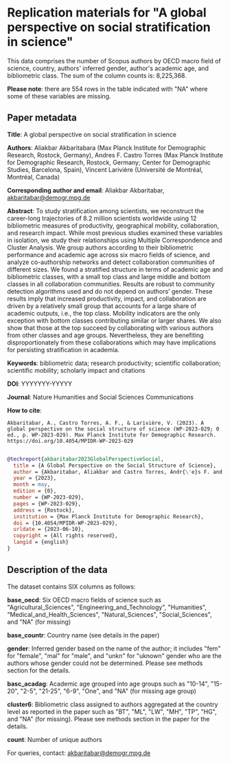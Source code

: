 # Replication materials for "A global perspective on social stratification in science"

This data comprises the number of Scopus authors by OECD macro field of science, country, authors' inferred gender, author's academic age, and bibliometric class. The sum of the column counts is: 8,225,368. 

**Please note**: there are 554 rows in the table indicated with "NA" where some of these variables are missing.

## Paper metadata
**Title**: A global perspective on social stratification in science

**Authors**: Aliakbar Akbaritabara (Max Planck Institute for Demographic Research, Rostock, Germany), Andres F. Castro Torres (Max Planck Institute for Demographic Research, Rostock, Germany; Center for Demographic Studies, Barcelona, Spain), Vincent Larivière (Université de Montréal, Montréal, Canada)

**Corresponding author and email**: Aliakbar Akbaritabar, akbaritabar@demogr.mpg.de

**Abstract**: 
To study stratification among scientists, we reconstruct the career-long trajectories of 8.2 million scientists worldwide using 12 bibliometric measures of productivity, geographical mobility, collaboration, and research impact. While most previous studies examined these variables in isolation, we study their relationships using Multiple Correspondence and Cluster Analysis. We group authors according to their bibliometric performance and academic age across six macro fields of science, and analyze co-authorship networks and detect collaboration communities of different sizes. We found a stratified structure in terms of academic age and bibliometric classes, with a small top class and large middle and bottom classes in all collaboration communities. Results are robust to community detection algorithms used and do not depend on authors’ gender. These results imply that increased productivity, impact, and collaboration are driven by a relatively small group that accounts for a large share of academic outputs, i.e., the top class. Mobility indicators are the only exception with bottom classes contributing similar or larger shares. We also show that those at the top succeed by collaborating with various authors from other classes and age groups. Nevertheless, they are benefiting disproportionately from these collaborations which may have implications for persisting stratification in academia.

**Keywords**:
bibliometric data; research productivity; scientific collaboration; scientific mobility; scholarly impact and citations

**DOI**: YYYYYYY-YYYYY

**Journal**: Nature Humanities and Social Sciences Communications

**How to cite**:

```
Akbaritabar, A., Castro Torres, A. F., & Larivière, V. (2023). A global perspective on the social structure of science (WP-2023-029; 0 ed., p. WP-2023-029). Max Planck Institute for Demographic Research. https://doi.org/10.4054/MPIDR-WP-2023-029

```

```bibtex

@techreport{akbaritabar2023GlobalPerspectiveSocial,
  title = {A Global Perspective on the Social Structure of Science},
  author = {Akbaritabar, Aliakbar and Castro Torres, Andr{\'e}s F. and Larivi{\`e}re, Vincent},
  year = {2023},
  month = may,
  edition = {0},
  number = {WP-2023-029},
  pages = {WP-2023-029},
  address = {Rostock},
  institution = {Max Planck Institute for Demographic Research},
  doi = {10.4054/MPIDR-WP-2023-029},
  urldate = {2023-06-10},
  copyright = {All rights reserved},
  langid = {english}
}

```

## Description of the data
The dataset contains SIX columns as follows:

**base_oecd**: Six OECD macro fields of science such as "Agricultural_Sciences", "Engineering_and_Technology", "Humanities", "Medical_and_Health_Sciences", "Natural_Sciences", "Social_Sciences", and "NA" (for missing)  

**base_countr**: Country name (see details in the paper)

**gender**: Inferred gender based on the name of the author; it includes "fem" for "female", "mal" for "male", and "unkn" for "uknown" gender who are the authors whose gender could not be determined. Please see methods section for the details.

**basc_acadag**: Academic age grouped into age groups such as "10-14", "15-20", "2-5", "21-25", "6-9", "One", and "NA" (for missing age group)

**cluster6**: Bibliometric class assigned to authors aggregated at the country level as reported in the paper such as "BT", "ML", "LW", "MH", "TP", "HG", and "NA" (for missing). Please see methods section in the paper for the details.

**count**: Number of unique authors

For queries, contact: akbaritabar@demogr.mpg.de

